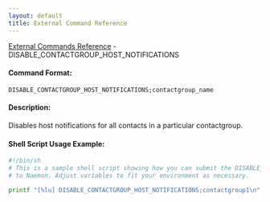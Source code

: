 ```yaml
---
layout: default
title: External Command Reference
---
```


<!--
************************************************
* AUTO GENERATED PAGE - USE ./update SCRIPT
************************************************
-->

<span class="glyphicon glyphicon-arrow-up"></span><a href="index.html"> External Commands Reference</a> - DISABLE_CONTACTGROUP_HOST_NOTIFICATIONS<br>


#### Command Format:

`DISABLE_CONTACTGROUP_HOST_NOTIFICATIONS;contactgroup_name`

#### Description:

Disables host notifications for all contacts in a particular contactgroup.

#### Shell Script Usage Example:

```sh
#!/bin/sh
# This is a sample shell script showing how you can submit the DISABLE_CONTACTGROUP_HOST_NOTIFICATIONS command
# to Naemon. Adjust variables to fit your environment as necessary.

printf "[%lu] DISABLE_CONTACTGROUP_HOST_NOTIFICATIONS;contactgroup1\n" `date +%s` > /var/lib/naemon/naemon.cmd
```



